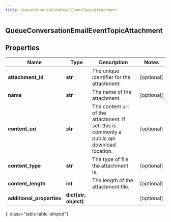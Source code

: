 ```yaml
---
title: QueueConversationEmailEventTopicAttachment
---
```

## QueueConversationEmailEventTopicAttachment

## Properties

|Name | Type | Description | Notes|
|------------ | ------------- | ------------- | -------------|
| **attachment_id** | **str** | The unique identifier for the attachment. | [optional] |
| **name** | **str** | The name of the attachment. | [optional] |
| **content_uri** | **str** | The content uri of the attachment. If set, this is commonly a public api download location. | [optional] |
| **content_type** | **str** | The type of file the attachment is. | [optional] |
| **content_length** | **int** | The length of the attachment file. | [optional] |
| **additional_properties** | **dict(str, object)** |  | [optional] |
{: class="table table-striped"}


